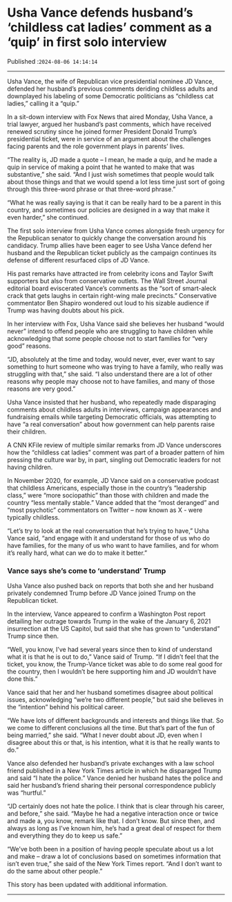 # Usha Vance defends husband’s ‘childless cat ladies’ comment as a ‘quip’ in first solo interview

Published :`2024-08-06 14:14:14`

---

Usha Vance, the wife of Republican vice presidential nominee JD Vance, defended her husband’s previous comments deriding childless adults and downplayed his labeling of some Democratic politicians as “childless cat ladies,” calling it a “quip.”

In a sit-down interview with Fox News that aired Monday, Usha Vance, a trial lawyer, argued her husband’s past comments, which have received renewed scrutiny since he joined former President Donald Trump’s presidential ticket, were in service of an argument about the challenges facing parents and the role government plays in parents’ lives.

“The reality is, JD made a quote – I mean, he made a quip, and he made a quip in service of making a point that he wanted to make that was substantive,” she said. “And I just wish sometimes that people would talk about those things and that we would spend a lot less time just sort of going through this three-word phrase or that three-word phrase.”

“What he was really saying is that it can be really hard to be a parent in this country, and sometimes our policies are designed in a way that make it even harder,” she continued.

The first solo interview from Usha Vance comes alongside fresh urgency for the Republican senator to quickly change the conversation around his candidacy. Trump allies have been eager to see Usha Vance defend her husband and the Republican ticket publicly as the campaign continues its defense of different resurfaced clips of JD Vance.

His past remarks have attracted ire from celebrity icons and Taylor Swift supporters but also from conservative outlets. The Wall Street Journal editorial board eviscerated Vance’s comments as the “sort of smart-aleck crack that gets laughs in certain right-wing male precincts.” Conservative commentator Ben Shapiro wondered out loud to his sizable audience if Trump was having doubts about his pick.

In her interview with Fox, Usha Vance said she believes her husband “would never” intend to offend people who are struggling to have children while acknowledging that some people choose not to start families for “very good” reasons.

“JD, absolutely at the time and today, would never, ever, ever want to say something to hurt someone who was trying to have a family, who really was struggling with that,” she said. “I also understand there are a lot of other reasons why people may choose not to have families, and many of those reasons are very good.”

Usha Vance insisted that her husband, who repeatedly made disparaging comments about childless adults in interviews, campaign appearances and fundraising emails while targeting Democratic officials, was attempting to have “a real conversation” about how government can help parents raise their children.

A CNN KFile review of multiple similar remarks from JD Vance underscores how the “childless cat ladies” comment was part of a broader pattern of him pressing the culture war by, in part, singling out Democratic leaders for not having children.

In November 2020, for example, JD Vance said on a conservative podcast that childless Americans, especially those in the country’s “leadership class,” were “more sociopathic” than those with children and made the country “less mentally stable.” Vance added that the “most deranged” and “most psychotic” commentators on Twitter – now known as X - were typically childless.

“Let’s try to look at the real conversation that he’s trying to have,” Usha Vance said, “and engage with it and understand for those of us who do have families, for the many of us who want to have families, and for whom it’s really hard, what can we do to make it better.”

### Vance says she’s come to ‘understand’ Trump

Usha Vance also pushed back on reports that both she and her husband privately condemned Trump before JD Vance joined Trump on the Republican ticket.

In the interview, Vance appeared to confirm a Washington Post report detailing her outrage towards Trump in the wake of the January 6, 2021 insurrection at the US Capitol, but said that she has grown to “understand” Trump since then.

“Well, you know, I’ve had several years since then to kind of understand what it is that he is out to do,” Vance said of Trump. “If I didn’t feel that the ticket, you know, the Trump-Vance ticket was able to do some real good for the country, then I wouldn’t be here supporting him and JD wouldn’t have done this.”

Vance said that her and her husband sometimes disagree about political issues, acknowledging “we’re two different people,” but said she believes in the “intention” behind his political career.

“We have lots of different backgrounds and interests and things like that. So we come to different conclusions all the time. But that’s part of the fun of being married,” she said. “What I never doubt about JD, even when I disagree about this or that, is his intention, what it is that he really wants to do.”

Vance also defended her husband’s private exchanges with a law school friend published in a New York Times article in which he disparaged Trump and said “I hate the police.” Vance denied her husband hates the police and said her husband’s friend sharing their personal correspondence publicly was “hurtful.”

“JD certainly does not hate the police. I think that is clear through his career, and before,” she said. “Maybe he had a negative interaction once or twice and made a, you know, remark like that. I don’t know. But since then, and always as long as I’ve known him, he’s had a great deal of respect for them and everything they do to keep us safe.”

“We’ve both been in a position of having people speculate about us a lot and make – draw a lot of conclusions based on sometimes information that isn’t even true,” she said of the New York Times report. “And I don’t want to do the same about other people.”

This story has been updated with additional information.

---

